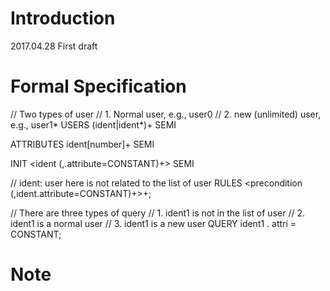 # Introduction
2017.04.28  First draft

# Formal Specification
// Two types of user
// 1. Normal user, e.g., user0
// 2. new (unlimited) user, e.g., user1*
USERS (ident|ident*)+   SEMI

ATTRIBUTES ident[number]+  SEMI

INIT <ident (,.attribute=CONSTANT)+>  SEMI

// ident: user here is not related to the list of user
RULES <precondition (,ident.attribute=CONSTANT)+>+;

// There are three types of query
// 1. ident1 is not in the list of user
// 2. ident1 is a normal user
// 3. ident1 is a new user
QUERY ident1 . attri = CONSTANT;



# Note


